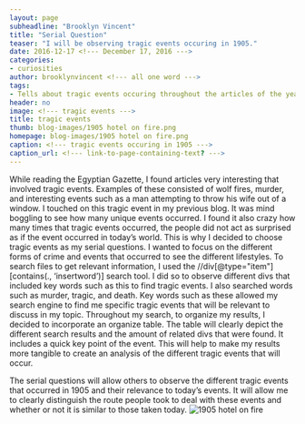 ```yaml
---
layout: page
subheadline: "Brooklyn Vincent"
title: "Serial Question"
teaser: "I will be observing tragic events occuring in 1905."
date: 2016-12-17 <!--- December 17, 2016 --->
categories:
- curiosities
author: brooklynvincent <!--- all one word --->
tags:
- Tells about tragic events occuring throughout the articles of the year 1905. fire, murder, tragic
header: no
image: <!--- tragic events --->
title: tragic events
thumb: blog-images/1905 hotel on fire.png
homepage: blog-images/1905 hotel on fire.png
caption: <!--- tragic events occuring in 1905 --->
caption_url: <!--- link-to-page-containing-text? --->
---
```

While reading the Egyptian Gazette, I found articles very interesting that involved tragic events. Examples of these consisted of wolf fires, murder, and interesting events such as a man attempting to throw his wife out of a window. I touched on this tragic event in my previous blog. It was mind boggling to see how many unique events occurred. I found it also crazy how many times that tragic events occurred, the people did not act as surprised as if the event occurred in today’s world. This is why  I decided to choose tragic events as my serial questions. I wanted to focus on the different forms of crime and events that occurred to see the different lifestyles.
To search files to get relevant information, I used the //div[@type="item"][contains(., ‘insertword’)] search tool. I did so to observe different divs that included key words such as this to find tragic events. I also searched words such as murder, tragic, and death. Key words such as these allowed my search engine to find me specific tragic events that will be relevant to discuss in my topic.
Throughout my search, to organize my results, I decided to incorporate an organize table. The table will clearly depict the different search results and the amount of related divs that were found. It includes a quick key point of the event. This will help to make my results more tangible to create an analysis of the different tragic events that will occur.

The serial questions will allow others to observe the different tragic events that occurred in 1905 and their relevance to today’s events. It will allow me to clearly distinguish the route people took to deal with these events and whether or not it is similar to those taken today.
![1905 hotel on fire](https://github.com/dig-eg-gaz/dig-eg-gaz.github.io/blob/master/images/blog-images/image-name.png?raw=true)
